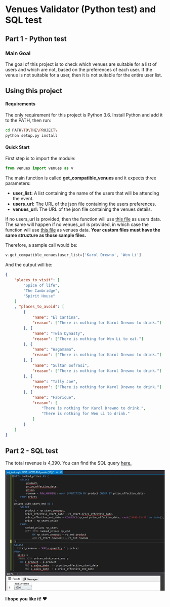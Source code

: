 # Venues Validator (Python test) and SQL test

## Part 1 - Python test

### Main Goal

The goal of this project is to check which venues are suitable for a list of users and which are not, based on the preferences of each user. If the venue is not suitable for a user, then it is not suitable for the entire user list.

## Using this project

#### Requirements

The only requirement for this project is Python 3.6. Install Python and add it to the PATH, then run:

```bash
cd PATH\TO\THE\PROJECT\
python setup.py install
```

#### Quick Start

First step is to import the module:

```python
from venues import venues as v
```

The main function is called **get_compatible_venues** and it expects three parameters:

* **user_list:** A list containing the name of the users that will be attending the event.
* **users_url:** The URL of the json file containing the users preferences.
* **venues_url:** The URL of the json file containing the venues details.

If no users_url is provided, then the function will use [this file](https://gist.githubusercontent.com/benjambles/ea36b76bc5d8ff09a51def54f6ebd0cb/raw/ee1d0c16eaf373cccadd3d5604a1e0ea307b2ca0/users.json) as users data. The same will happen if no venues_url is provided, in which case the function will use [this file](https://gist.githubusercontent.com/benjambles/ea36b76bc5d8ff09a51def54f6ebd0cb/raw/ee1d0c16eaf373cccadd3d5604a1e0ea307b2ca0/venues.json) as venues data. **Your custom files must have the same structure as those sample files.**

Therefore, a sample call would be:

```python
v.get_compatible_venues(user_list=['Karol Drewno', 'Wen Li']
```

And the output will be:

```json
{
    "places_to_visit": [
        "Spice of life",
        "The Cambridge",
        "Spirit House"
    ]
    , "places_to_avoid": [
        {
            "name": "El Cantina",
            "reason": ["There is nothing for Karol Drewno to drink."]
        }, {
            "name": "Twin Dynasty",
            "reason": ["There is nothing for Wen Li to eat."]
        }, {
            "name": "Wagamama",
            "reason": ["There is nothing for Karol Drewno to drink."]
        }, {
            "name": "Sultan Sofrasi",
            "reason": ["There is nothing for Karol Drewno to drink."]
        }, {
            "name": "Tally Joe",
            "reason": ["There is nothing for Karol Drewno to drink."]
        }, {
            "name": "Fabrique",
            "reason": [
                "There is nothing for Karol Drewno to drink.",
                "There is nothing for Wen Li to drink."
            ]
        }
    ]
}
```

## Part 2 - SQL test

The total revenue is 4,390. You can find the SQL query [here.](/sql_task/sql_task_script.sql)

![Answer Evidence](/sql_task/question1_answer.jpg)

**I hope you like it! :heart:**
